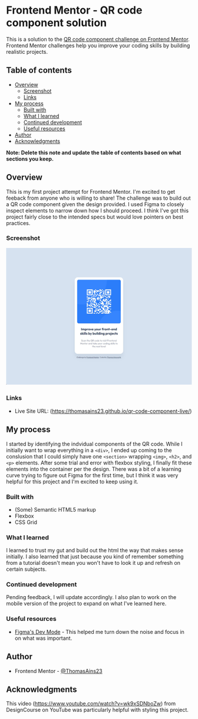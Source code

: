 # Frontend Mentor - QR code component solution

This is a solution to the [QR code component challenge on Frontend Mentor](https://www.frontendmentor.io/challenges/qr-code-component-iux_sIO_H). Frontend Mentor challenges help you improve your coding skills by building realistic projects.

## Table of contents

- [Overview](#overview)
  - [Screenshot](#screenshot)
  - [Links](#links)
- [My process](#my-process)
  - [Built with](#built-with)
  - [What I learned](#what-i-learned)
  - [Continued development](#continued-development)
  - [Useful resources](#useful-resources)
- [Author](#author)
- [Acknowledgments](#acknowledgments)

**Note: Delete this note and update the table of contents based on what sections you keep.**

## Overview
This is my first project attempt for Frontend Mentor. I'm excited to get feeback from anyone who is willing to share! The challenge was to build out a QR code component given the design provided. I used Figma to closely inspect elements to narrow down how I should proceed. I think I've got this project fairly close to the intended specs but would love pointers on best practices.
### Screenshot

![](./images/finished-qr-code-component.jpg)

### Links

- Live Site URL: (https://thomasains23.github.io/qr-code-component-live/)

## My process
I started by identifying the indvidual components of the QR code. While I initially want to wrap everything in a `<div>`, I ended up coming to the conslusion that I could simply have one `<section>` wrapping `<img>`, `<h2>`, and `<p>` elements. After some trial and error with flexbox styling, I finally fit these elements into the container per the design. There was a bit of a learning curve trying to figure out Figma for the first time, but I think it was very helpful for this project and I'm excited to keep using it.
### Built with

- (Some) Semantic HTML5 markup
- Flexbox
- CSS Grid

### What I learned

I learned to trust my gut and build out the html the way that makes sense initially. I also learned that just because you kind of remember something from a tutorial doesn't mean you won't have to look it up and refresh on certain subjects.

### Continued development

Pending feedback, I will update accordingly. I also plan to work on the mobile version of the project to expand on what I've learned here.

### Useful resources

- [Figma's Dev Mode](https://www.youtube.com/watch?v=wk9xSDNboZw) - This helped me turn down the noise and focus in on what was important.

## Author
- Frontend Mentor - [@ThomasAins23](https://www.frontendmentor.io/profile/ThomasAins23)

## Acknowledgments

This video (https://www.youtube.com/watch?v=wk9xSDNboZw) from DesignCourse on YouTube was particularly helpful with styling this project.
